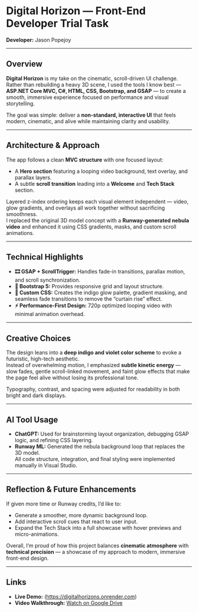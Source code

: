 ﻿# Digital Horizon — Front-End Developer Trial Task  
**Developer:** Jason Popejoy  

---

## Overview
**Digital Horizon** is my take on the cinematic, scroll-driven UI challenge.  
Rather than rebuilding a heavy 3D scene, I used the tools I know best — **ASP.NET Core MVC, C#, HTML, CSS, Bootstrap, and GSAP** — to create a smooth, immersive experience focused on performance and visual storytelling.  

The goal was simple: deliver a **non-standard, interactive UI** that feels modern, cinematic, and alive while maintaining clarity and usability.

---

## Architecture & Approach
The app follows a clean **MVC structure** with one focused layout:
- A **Hero section** featuring a looping video background, text overlay, and parallax layers.  
- A subtle **scroll transition** leading into a **Welcome** and **Tech Stack** section.  

Layered z-index ordering keeps each visual element independent — video, glow gradients, and overlays all work together without sacrificing smoothness.  
I replaced the original 3D model concept with a **Runway-generated nebula video** and enhanced it using CSS gradients, masks, and custom scroll animations.

---

## Technical Highlights
- **🎞️ GSAP + ScrollTrigger:** Handles fade-in transitions, parallax motion, and scroll synchronization.  
- **🧩 Bootstrap 5:** Provides responsive grid and layout structure.  
- **🎨 Custom CSS:** Creates the indigo glow palette, gradient masking, and seamless fade transitions to remove the “curtain rise” effect.  
- **⚡ Performance-First Design:** 720p optimized looping video with minimal animation overhead.  

---

## Creative Choices
The design leans into a **deep indigo and violet color scheme** to evoke a futuristic, high-tech aesthetic.  
Instead of overwhelming motion, I emphasized **subtle kinetic energy** — slow fades, gentle scroll-linked movement, and faint glow effects that make the page feel alive without losing its professional tone.  

Typography, contrast, and spacing were adjusted for readability in both bright and dark displays.

---

## AI Tool Usage
- **ChatGPT:** Used for brainstorming layout organization, debugging GSAP logic, and refining CSS layering.  
- **Runway ML:** Generated the nebula background loop that replaces the 3D model.  
All code structure, integration, and final styling were implemented manually in Visual Studio.

---

## Reflection & Future Enhancements
If given more time or Runway credits, I’d like to:
- Generate a smoother, more dynamic background loop.  
- Add interactive scroll cues that react to user input.  
- Expand the Tech Stack into a full showcase with hover previews and micro-animations.  

Overall, I’m proud of how this project balances **cinematic atmosphere** with **technical precision** — a showcase of my approach to modern, immersive front-end design.

---

## Links
- **Live Demo:** (https://digitalhorizons.onrender.com)  
- **Video Walkthrough:** [Watch on Google Drive](https://drive.google.com/file/d/1Yvjf213CWpRhxBKKGtDULhYkthekxfyN/view?usp=drive_link)  
